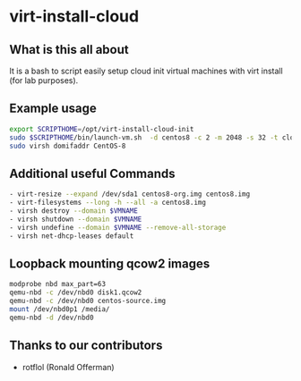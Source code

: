 # virt-install-cloud

## What is this all about

It is a bash to script easily setup cloud init virtual machines with virt install (for lab purposes).

## Example usage

```bash
export SCRIPTHOME=/opt/virt-install-cloud-init
sudo $SCRIPTHOME/bin/launch-vm.sh  -d centos8 -c 2 -m 2048 -s 32 -t cloud-config-libvirt.yml -n CentOS-8
sudo virsh domifaddr CentOS-8
```

## Additional useful Commands

```bash
- virt-resize --expand /dev/sda1 centos8-org.img centos8.img
- virt-filesystems --long -h --all -a centos8.img
- virsh destroy --domain $VMNAME
- virsh shutdown --domain $VMNAME
- virsh undefine --domain $VMNAME --remove-all-storage
- virsh net-dhcp-leases default
```

## Loopback mounting qcow2 images

```bash
modprobe nbd max_part=63
qemu-nbd -c /dev/nbd0 disk1.qcow2
qemu-nbd -c /dev/nbd0 centos-source.img
mount /dev/nbd0p1 /media/
qemu-nbd -d /dev/nbd0
```

## Thanks to our contributors

- rotflol (Ronald Offerman)
